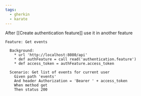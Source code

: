 ```yaml
---
tags:
  - gherkin
  - karate
---
```

After [[Create authentication feature]] use it in another feature

```gherkin
Feature: Get events  
  
  Background:  
    * url 'http://localhost:8080/api'  
    * def authFeature = call read('authentication.feature')  
    * def access_token = authFeature.access_token  
  
  Scenario: Get list of events for current user  
    Given path 'events'  
    And header Authorization = 'Bearer ' + access_token  
    When method get  
    Then status 200
```